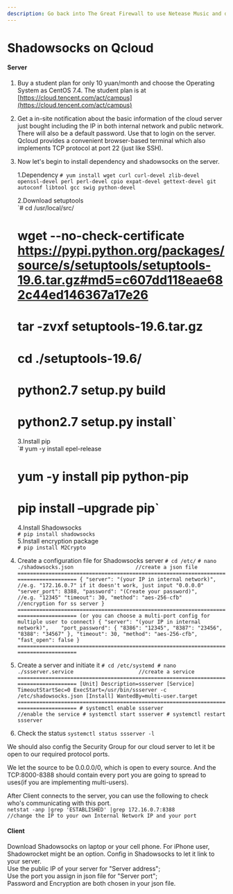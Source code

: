```yaml
---
description: Go back into The Great Firewall to use Netease Music and dear Bilibili!
---
```


# Shadowsocks on Qcloud

#### Server

1. Buy a student plan for only 10 yuan/month and choose the Operating System as CentOS 7.4. The student plan is at [https://cloud.tencent.com/act/campus](https://cloud.tencent.com/act/campus) 
2. Get a in-site notification about the basic information of the cloud server just bought including the IP in both internal network and public network. There will also be a default password. Use that to login on the server. Qcloud provides a convenient browser-based terminal which also implements TCP protocol at port 22 \(just like SSH\).  

3. Now let's begin to install dependency and shadowsocks on the server.

   1.Dependency `# yum install wget curl curl-devel zlib-devel openssl-devel perl perl-devel cpio expat-devel gettext-devel git autoconf libtool gcc swig python-devel`

   2.Download setuptools   
   `# cd /usr/local/src/  
   # wget --no-check-certificate  https://pypi.python.org/packages/source/s/setuptools/setuptools-19.6.tar.gz#md5=c607dd118eae682c44ed146367a17e26  
   # tar -zvxf setuptools-19.6.tar.gz  
   # cd ./setuptools-19.6/  
   # python2.7 setup.py build  
   # python2.7 setup.py install`

   3.Install pip  
     `# yum -y install epel-release   
   # yum -y install pip python-pip  
   # pip install –upgrade pip`  
   4.Install Shadowsocks  
    `# pip install shadowsocks`  
   5.Install encryption package  
    `# pip install M2Crypto`

4. Create a configuration file for Shadowsocks server `# cd /etc/` `# nano ./shadowsocks.json                    //create a json file ====================================================================================== { "server": "(your IP in internal network)",   //e.g. "172.16.0.7" if it doesn't work, just input "0.0.0.0" "server_port": 8388, "password": "(Create your password)",        //e.g. "12345" "timeout": 30, "method": "aes-256-cfb"                      //encryption for ss server } ====================================================================================== (or you can choose a multi-port config for multiple user to connect) { "server": "(your IP in internal network)",    "port_password": { "8386": "12345", "8387": "23456", "8388": "34567" }, "timeout": 30, "method": "aes-256-cfb", "fast_open": false } ======================================================================================`
5. Create a server and initiate it `# cd /etc/systemd # nano ./ssserver.service                     //create a service ====================================================================================== [Unit] Description=ssserver [Service] TimeoutStartSec=0 ExecStart=/usr/bin/ssserver -c /etc/shadowsocks.json [Install] WantedBy=multi-user.target ====================================================================================== # systemctl enable ssserver                   //enable the service # systemctl start ssserver # systemctl restart ssserver`
6. Check the status  `systemctl status ssserver -l`  

We should also config  the Security Group for our cloud server to let it be open to our required protocol ports.   
    
     
We let the source to be 0.0.0.0/0, which is open to every source. And the TCP:8000-8388 should contain every port you are going to spread to uses\(if you are implementing multi-users\).  
  
After Client connects to the server, you can use the following to check who's communicating with this port.  
`netstat -anp |grep 'ESTABLISHED' |grep 172.16.0.7:8388         //change the IP to your own Internal Network IP and your port`  


#### Client

Download Shadowsocks on laptop or your cell phone. For iPhone user, Shadowrocket might be an option. Config in Shadowsocks to let it link to your server.  
Use the public IP of your server for "Server address";  
Use the port you assign in json file for "Server port";  
Password and Encryption are both chosen in your json file.  
   

